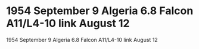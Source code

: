 # 1954 September 9         Algeria                          6.8          Falcon A11/L4-10 link August 12

1954 September 9         Algeria                          6.8          Falcon A11/L4-10 link August 12